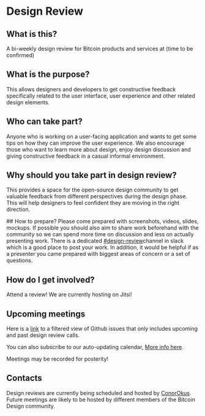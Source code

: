 # Design Review

## What is this?
A bi-weekly design review for Bitcoin products and services at (time to be confirmed) 

## What is the purpose?
This allows designers and developers to get constructive feedback specifically related to the user interface, user experience and other related design elements. 

## Who can take part?
Anyone who is working on a user-facing application and wants to get some tips on how they can improve the user experience. We also encourage those who want to learn more about design, enjoy design discussion and giving constructive feedback in a casual informal environment.

## Why should you take part in design review?
This provides a space for the open-source design community to get valuable feedback from different perspectives during the design phase. This will help designers to feel confident they are moving in the right direction.

## How to prepare? 
Please come prepared with screenshots, videos, slides, mockups. If possible you should also aim to share work beforehand with the community so we can spend more time on discussion and less on actually presenting work. There is a dedicated [#design-review](https://bitcoindesign.slack.com/archives/C015DQEPCHJ)channel in slack which is a good place to post your work. In addition, it would be helpful if as a presenter you came prepared with biggest areas of concern or a set of questions.

## How do I get involved?
Attend a review! We are currently hosting on Jitsi! 

## Upcoming meetings
Here is a [link](https://github.com/BitcoinDesign/Meta/issues?q=is%3Aissue+in%3Atitle+%22Design+Review+Call+%23%22+) to a filtered view of Github issues that only includes upcoming and past design review calls.

You can also subscribe to our auto-updating calendar, [More info here](https://github.com/BitcoinDesign/Meta#the-bitcoin-design-calendar).

Meetings may be recorded for posterity!

## Contacts
Design reviews are currently being scheduled and hosted by [ConorOkus](https://github.com/ConorOkus). Future meetings are likely to be hosted by different members of the Bitcoin Design community. 
